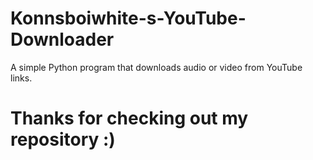 # Konnsboiwhite-s-YouTube-Downloader
A simple Python program that downloads audio or video from YouTube links.

# Thanks for checking out my repository :)

